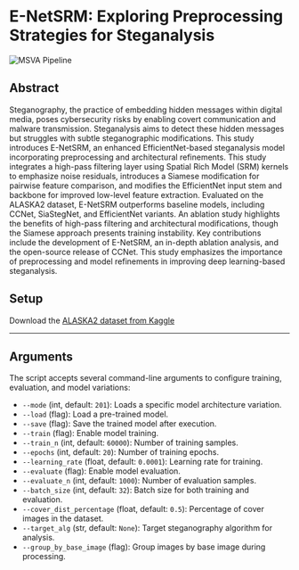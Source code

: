 # E-NetSRM: Exploring Preprocessing Strategies for Steganalysis

![MSVA Pipeline](https://github.com/user-attachments/assets/28b2a361-0246-426c-aa0a-bebc1afd0827)

## Abstract

Steganography, the practice of embedding hidden messages within digital media, poses cybersecurity risks by enabling covert communication and malware transmission. Steganalysis aims to detect these hidden messages but struggles with subtle steganographic modifications. This study introduces E-NetSRM, an enhanced EfficientNet-based steganalysis model incorporating preprocessing and architectural refinements. This study integrates a high-pass filtering layer using Spatial Rich Model (SRM) kernels to emphasize noise residuals, introduces a Siamese modification for pairwise feature comparison, and modifies the EfficientNet input stem and backbone for improved low-level feature extraction. Evaluated on the ALASKA2 dataset, E-NetSRM outperforms baseline models, including CCNet, SiaStegNet, and EfficientNet variants. An ablation study highlights the benefits of high-pass filtering and architectural modifications, though the Siamese approach presents training instability. Key contributions include the development of E-NetSRM, an in-depth ablation analysis, and the open-source release of CCNet. This study emphasizes the importance of preprocessing and model refinements in improving deep learning-based steganalysis.

## Setup

Download the [ALASKA2 dataset from Kaggle](https://www.kaggle.com/competitions/alaska2-image-steganalysis)

---

## Arguments

The script accepts several command-line arguments to configure training, evaluation, and model variations:

- `--mode` (int, default: `201`): Loads a specific model architecture variation.  
- `--load` (flag): Load a pre-trained model.  
- `--save` (flag): Save the trained model after execution.  
- `--train` (flag): Enable model training.  
- `--train_n` (int, default: `60000`): Number of training samples.  
- `--epochs` (int, default: `20`): Number of training epochs.  
- `--learning_rate` (float, default: `0.0001`): Learning rate for training.  
- `--evaluate` (flag): Enable model evaluation.  
- `--evaluate_n` (int, default: `1000`): Number of evaluation samples.  
- `--batch_size` (int, default: `32`): Batch size for both training and evaluation.  
- `--cover_dist_percentage` (float, default: `0.5`): Percentage of cover images in the dataset.  
- `--target_alg` (str, default: `None`): Target steganography algorithm for analysis.  
- `--group_by_base_image` (flag): Group images by base image during processing.  
